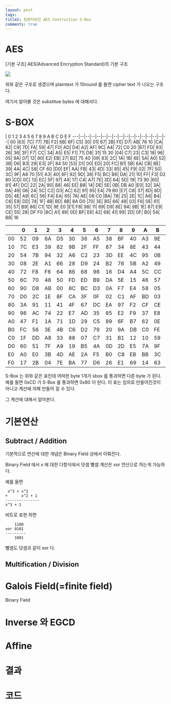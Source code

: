 ```yaml
---
layout: post
tags: 
title2: 컴퓨터보안 AES Contruction S-Box
comments: true
---
```



# AES 
[기본 구조] AES(Advanced Encryption Standard)의 기본 구조  

![](../images/comsecure/hw4_1png)  

위와 같은 구조로 생겼으며 plaintext 가 10round 를 돌면 cipher text 가 나오는 구조다.

여기서 알아볼 것은 substitue bytes 에 대해서다.





# S-BOX

   | 0  1  2  3  4  5  6  7  8  9  A  B  C  D  E  F
---|--|--|--|--|--|--|--|--|--|--|--|--|--|--|--|--|
00 |63| 7C| 77| 7B| F2| 6B| 6F| C5| 30| 01| 67| 2B| FE| D7| AB| 76 
10 |CA| 82| C9| 7D| FA| 59| 47| F0| AD| D4| A2| AF| 9C| A4| 72| C0 
20 |B7| FD| 93| 26| 36| 3F| F7| CC| 34| A5| E5| F1| 71| D8| 31| 15 
30 |04| C7| 23| C3| 18| 96| 05| 9A| 07| 12| 80| E2| EB| 27| B2| 75 
40 |09| 83| 2C| 1A| 1B| 6E| 5A| A0| 52| 3B| D6| B3| 29| E3| 2F| 84 
50 |53| D1| 00| ED| 20| FC| B1| 5B| 6A| CB| BE| 39| 4A| 4C| 58| CF 
60 |D0| EF| AA| FB| 43| 4D| 33| 85| 45| F9| 02| 7F| 50| 3C| 9F| A8 
70 |51| A3| 40| 8F| 92| 9D| 38| F5| BC| B6| DA| 21| 10| FF| F3| D2 
80 |CD| 0C| 13| EC| 5F| 97| 44| 17| C4| A7| 7E| 3D| 64| 5D| 19| 73 
90 |60| 81| 4F| DC| 22| 2A| 90| 88| 46| EE| B8| 14| DE| 5E| 0B| DB 
A0 |E0| 32| 3A| 0A| 49| 06| 24| 5C| C2| D3| AC| 62| 91| 95| E4| 79 
B0 |E7| C8| 37| 6D| 8D| D5| 4E| A9| 6C| 56| F4| EA| 65| 7A| AE| 08 
C0 |BA| 78| 25| 2E| 1C| A6| B4| C6| E8| DD| 74| 1F| 4B| BD| 8B| 8A 
D0 |70| 3E| B5| 66| 48| 03| F6| 0E| 61| 35| 57| B9| 86| C1| 1D| 9E 
E0 |E1| F8| 98| 11| 69| D9| 8E| 94| 9B| 1E| 87| E9| CE| 55| 28| DF 
F0 |8C| A1| 89| 0D| BF| E6| 42| 68| 41| 99| 2D| 0F| B0| 54| BB| 16 

   |  | 0|  1|  2|  3|  4|  5 | 6 | 7 | 8 | 9 | A | B|  C | D|  E | F |
---|--|--|--|--|--|--|--|--|--|--|--|--|--|--|--|--|
00 |52| 09| 6A| D5| 30| 36| A5 | 38| BF| 40 |A3| 9E| 81| F3| D7| FB 
10 |7C| E3| 39| 82| 9B| 2F| FF |87 |34| 8E| 43| 44| C4| DE| E9| CB 
20 |54| 7B| 94| 32| A6| C2| 23 |3D |EE| 4C| 95| 0B| 42| FA| C3| 4E 
30 |08| 2E| A1| 66| 28| D9| 24 |B2 |76| 5B| A2| 49| 6D| 8B| D1| 25 
40 |72| F8| F6| 64| 86| 68| 98 |16 |D4| A4| 5C| CC| 5D| 65| B6| 92 
50 |6C| 70| 48| 50| FD| ED| B9 |DA |5E| 15| 46| 57| A7| 8D| 9D| 84 
60 |90| D8| AB| 00| 8C| BC| D3 |0A |F7| E4| 58| 05| B8| B3| 45| 06 
70 |D0| 2C| 1E| 8F| CA| 3F| 0F |02 |C1| AF| BD| 03| 01| 13| 8A| 6B 
80 |3A| 91| 11| 41| 4F| 67| DC |EA |97| F2| CF| CE| F0| B4| E6| 73 
90 |96| AC| 74| 22| E7| AD| 35 |85 |E2| F9| 37| E8| 1C| 75| DF| 6E 
A0 |47| F1| 1A| 71| 1D| 29| C5 |89 |6F| B7| 62| 0E| AA| 18| BE| 1B 
B0 |FC| 56| 3E| 4B| C6| D2| 79 |20 |9A| DB| C0| FE| 78| CD| 5A| F4 
C0 |1F| DD| A8| 33| 88| 07| C7 |31 |B1| 12| 10| 59| 27| 80| EC| 5F 
D0 |60| 51| 7F| A9| 19| B5| 4A |0D |2D| E5| 7A| 9F| 93| C9| 9C| EF 
E0 |A0| E0| 3B| 4D| AE| 2A| F5 |B0 |C8| EB| BB| 3C| 83| 53| 99| 61 
F0 |17| 2B| 04| 7E| BA| 77| D6 |26 |E1| 69| 14| 63| 55| 21| 0C| 7D 

S-Box 는 위와 같은 표인데 어떠한 byte 1개가 sbox 를 통과하면 다른 byte 가 된다.
예를 들면 0xCD 가 S-Box 를 통과하면 0x80 이 된다. 이 표는 임의로 만들어진것이 아니고 계산에 의해 만들어 질 수 있다. 

그 계산에 대해서 알아본다.

# 기본연산
## Subtract / Addition
기본적으로 연산에 대한 개념은 Binary Field 상에서 이뤄진다.

Binary Field 에서 x 에 대한 다항식에서 덧셈 뺄셈 계산은 xor 연산으로 하는게 가능하다.

예를 들면
```
 x^3 + x^2 
+      x^2 + 1
---------------
x^3 + 1 
```


비트로 표현 하면 

```
    1100
xor 0101
---------
    1001
```

뺄셈도 덧셈과 같이 xor 다.


## Multification / Division



# Galois Field(=finite field)
Binary Field

# Inverse 와 EGCD

# Affine

# 결과

# 코드


